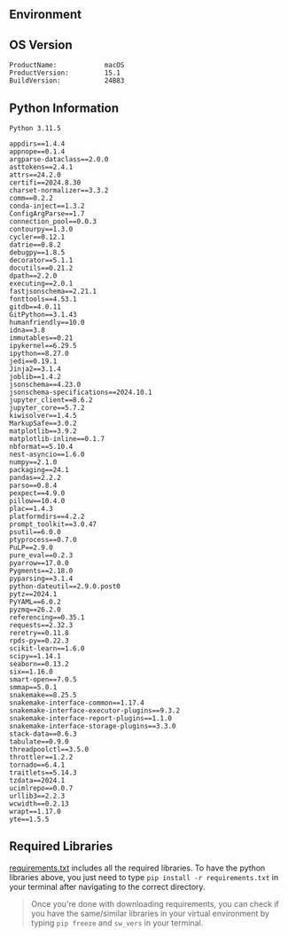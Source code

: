 ## Environment 
## OS Version
```
ProductName:            macOS
ProductVersion:         15.1
BuildVersion:           24B83
```
## Python Information
```
Python 3.11.5
```

```
appdirs==1.4.4
appnope==0.1.4
argparse-dataclass==2.0.0
asttokens==2.4.1
attrs==24.2.0
certifi==2024.8.30
charset-normalizer==3.3.2
comm==0.2.2
conda-inject==1.3.2
ConfigArgParse==1.7
connection_pool==0.0.3
contourpy==1.3.0
cycler==0.12.1
datrie==0.8.2
debugpy==1.8.5
decorator==5.1.1
docutils==0.21.2
dpath==2.2.0
executing==2.0.1
fastjsonschema==2.21.1
fonttools==4.53.1
gitdb==4.0.11
GitPython==3.1.43
humanfriendly==10.0
idna==3.8
immutables==0.21
ipykernel==6.29.5
ipython==8.27.0
jedi==0.19.1
Jinja2==3.1.4
joblib==1.4.2
jsonschema==4.23.0
jsonschema-specifications==2024.10.1
jupyter_client==8.6.2
jupyter_core==5.7.2
kiwisolver==1.4.5
MarkupSafe==3.0.2
matplotlib==3.9.2
matplotlib-inline==0.1.7
nbformat==5.10.4
nest-asyncio==1.6.0
numpy==2.1.0
packaging==24.1
pandas==2.2.2
parso==0.8.4
pexpect==4.9.0
pillow==10.4.0
plac==1.4.3
platformdirs==4.2.2
prompt_toolkit==3.0.47
psutil==6.0.0
ptyprocess==0.7.0
PuLP==2.9.0
pure_eval==0.2.3
pyarrow==17.0.0
Pygments==2.18.0
pyparsing==3.1.4
python-dateutil==2.9.0.post0
pytz==2024.1
PyYAML==6.0.2
pyzmq==26.2.0
referencing==0.35.1
requests==2.32.3
reretry==0.11.8
rpds-py==0.22.3
scikit-learn==1.6.0
scipy==1.14.1
seaborn==0.13.2
six==1.16.0
smart-open==7.0.5
smmap==5.0.1
snakemake==8.25.5
snakemake-interface-common==1.17.4
snakemake-interface-executor-plugins==9.3.2
snakemake-interface-report-plugins==1.1.0
snakemake-interface-storage-plugins==3.3.0
stack-data==0.6.3
tabulate==0.9.0
threadpoolctl==3.5.0
throttler==1.2.2
tornado==6.4.1
traitlets==5.14.3
tzdata==2024.1
ucimlrepo==0.0.7
urllib3==2.2.3
wcwidth==0.2.13
wrapt==1.17.0
yte==1.5.5
```
## Required Libraries 
[requirements.txt](/final_project/is477-fa24-jojo/requirements.txt) includes all the required libraries. To have the python libraries above, you just need to type `pip install -r requirements.txt` in your terminal after navigating to the correct directory.

> Once you're done with downloading requirements, you can check if you have the same/similar libraries in your virtual environment by typing `pip freeze` and `sw_vers` in your terminal. 
